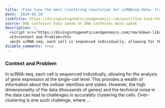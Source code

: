 ```yaml
---
title: 'Fine tune the best clustering resolution for scRNAseq data: trying out callback'
date: '2024-03-20'
linkTitle: https://divingintogeneticsandgenomics.com/post/fine-tune-the-best-clustering-resolution-for-scrnaseq-data-trying-out-callback/
source: DNA confesses Data speak on DNA confesses Data speak
description: |-
  <script src="https://divingintogeneticsandgenomics.com/rmarkdown-libs/header-attrs/header-attrs.js"></script> <div id="context-and-problem" class="section level3">
  <h3>Context and Problem</h3>
  <p>In scRNA-seq, each cell is sequenced individually, allowing for the analysis of gene expression at the single-cell level. This provides a wealth of information about the cellular identities and states. However, the high dimensionality of the data (thousands of genes) and the technical noise in the data can lead to challenges in accurately clustering the cells. Over-clustering is one such challenge, where ...
disable_comments: true
---
```

<script src="https://divingintogeneticsandgenomics.com/rmarkdown-libs/header-attrs/header-attrs.js"></script> <div id="context-and-problem" class="section level3">
<h3>Context and Problem</h3>
<p>In scRNA-seq, each cell is sequenced individually, allowing for the analysis of gene expression at the single-cell level. This provides a wealth of information about the cellular identities and states. However, the high dimensionality of the data (thousands of genes) and the technical noise in the data can lead to challenges in accurately clustering the cells. Over-clustering is one such challenge, where ...